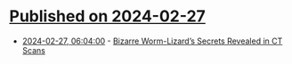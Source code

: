 # [Published on 2024-02-27](index.md)

* [2024-02-27, 06:04:00](https://soylentnews.org/article.pl?sid=24/02/25/1545232&from=rss) - [Bizarre Worm-Lizard’s Secrets Revealed in CT Scans](https://soylentnews.org/article.pl?sid=24/02/25/1545232&from=rss)
